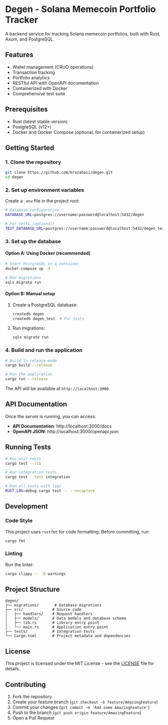 # Degen - Solana Memecoin Portfolio Tracker

A backend service for tracking Solana memecoin portfolios, built with Rust, Axum, and PostgreSQL.

## Features

- Wallet management (CRUD operations)
- Transaction tracking
- Portfolio analytics
- RESTful API with OpenAPI documentation
- Containerized with Docker
- Comprehensive test suite

## Prerequisites

- Rust (latest stable version)
- PostgreSQL (v12+)
- Docker and Docker Compose (optional, for containerized setup)

## Getting Started

### 1. Clone the repository

```bash
git clone https://github.com/kruzabasi/degen.git
cd degen
```

### 2. Set up environment variables

Create a `.env` file in the project root:

```bash
# Database configuration
DATABASE_URL=postgres://username:password@localhost:5432/degen

# For tests (optional)
TEST_DATABASE_URL=postgres://username:password@localhost:5432/degen_test
```

### 3. Set up the database

#### Option A: Using Docker (recommended)

```bash
# Start PostgreSQL in a container
docker-compose up -d

# Run migrations
sqlx migrate run
```

#### Option B: Manual setup

1. Create a PostgreSQL database:
   ```bash
   createdb degen
   createdb degen_test  # For tests
   ```

2. Run migrations:
   ```bash
   sqlx migrate run
   ```

### 4. Build and run the application

```bash
# Build in release mode
cargo build --release

# Run the application
cargo run --release
```

The API will be available at `http://localhost:3000`

## API Documentation

Once the server is running, you can access:

- **API Documentation**: http://localhost:3000/docs
- **OpenAPI JSON**: http://localhost:3000/openapi.json

## Running Tests

```bash
# Run unit tests
cargo test --lib

# Run integration tests
cargo test --test integration

# Run all tests with logs
RUST_LOG=debug cargo test -- --nocapture
```

## Development

### Code Style

This project uses `rustfmt` for code formatting. Before committing, run:

```bash
cargo fmt
```

### Linting

Run the linter:

```bash
cargo clippy -- -D warnings
```

## Project Structure

```
degen/
├── migrations/       # Database migrations
├── src/             # Source code
│   ├── handlers/    # Request handlers
│   ├── models/      # Data models and database schema
│   ├── lib.rs       # Library entry point
│   └── main.rs      # Application entry point
├── tests/           # Integration tests
└── Cargo.toml       # Project metadata and dependencies
```

## License

This project is licensed under the MIT License - see the [LICENSE](LICENSE) file for details.

## Contributing

1. Fork the repository
2. Create your feature branch (`git checkout -b feature/AmazingFeature`)
3. Commit your changes (`git commit -m 'Add some AmazingFeature'`)
4. Push to the branch (`git push origin feature/AmazingFeature`)
5. Open a Pull Request
